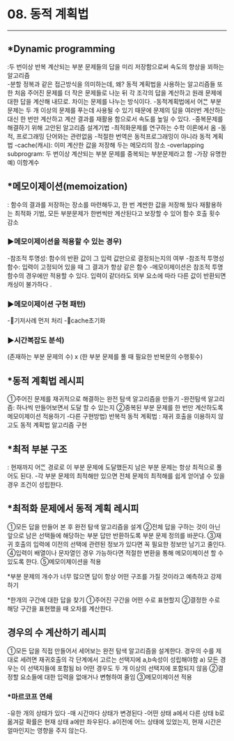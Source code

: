 # 08. 동적 계획법
-----------------------
   
     
## *Dynamic programming
:두 번이상 반복 계산되는 부분 문제들의 답을 미리 저장함으로써 속도의 향상을 꾀하는 알고리즘  
-분할 정복과 같은 접근방식을 의미하는데, 왜? 동적 계획법을 사용하는 알고리즘들 또한 처음 주어진 문제를 더 작은 문제들로 나눈 뒤 각 조각의 답을 계산하고 원래 문제에 대한 답을 계산해 내므로. 차이는 문제를 나누는 방식이다.
-동적계획법에서 어ᄄᅠᆫ 부분 문제는 두 개 이상의 문제를 푸는데 사용될 수 있기 때문에 문제의 답을 여러번 계산하는 대신 한 번만 계산하고 계산 결과를 재활용 함으로서 속도를 높일 수 있다. 
-중복문제를 해결하기 위해 고안된 알고리즘 설계기법
-최적화문제를 연구하는 수학 이론에서 옴
-동적, 프로그래밍 단어와는 관련없음
-적절한 번역은 동적프로그래밍이 아니라 동적 계획법
-cache(캐시): 이미 계산한 값을 저장해 두는 메모리의 장소
-overlapping subprogram: 두 번이상 계산되는 부분 문제를 중복되는 부분문제라고 함
-가장 유명한 예) 이항계수 

## *메모이제이션(memoization)
: 함수의 결과를 저장하는 장소를 마련해두고, 한 번 계싼한 값을 저장해 뒀다 재활용하는 최적화 기법, 모든 부분문제가 한번씩만 계산된다고 보장할 수 있어 함수 호출 횟수 감소 
  
 ### ▶메모이제이션을 적용할 수 있는 경우)
 -참조적 투명성: 함수의 반환 값이 그 입력 값만으로 결정되는지의 여부
 -참조적 투명성 함수: 입력이 고정되어 있을 때 그 결과가 항상 같은 함수 
 -메모이제이션은 참조적 투명함수의 경우에만 적용할 수 있다. 입력이 같더라도 외부 요소에 따라 다른 값이 반환되면 캐싱이 불가하다
.   
 ### ▶메모이제이션 구현 패턴)
 -기저사례 먼저 처리
 -cache초기화
  
 ### ▶시간복잡도 분석)
 (존재하는 부분 문제의 수) x (한 부분 문제를 풀 때 필요한 반복문의 수행횟수) 
  
## *동적 계획법 레시피
➀주어진 문제를 재귀적으로 해결하는 완전 탐색 알고리즘을 만들기
-완전탐색 알고리즘: 하나씩 만들어보면서 도달 할 수 있는지
➁중복된 부분 문제를 한 번만 계산하도록 메모이제이션 적용하기 
-다른 구현방법)
 반복적 동적 계획법 : 재귀 호출을 이용하지 않고도 동적 계획법 알고리즘 구현
  
## *최적 부분 구조
: 현재까지 어ᄄᅠᆫ 경로로 이 부분 문제에 도달했든지 남은 부분 문제는 항상 최적으로 풀어도 된다. 
-각 부분 문제의 최적해만 있으면 전체 문제의 최적해를 쉽게 얻어낼 수 있을 경우 조건이 성립한다. 
  
## *최적화 문제에서 동적 계획 레시피
➀모든 답을 만들어 본 후 완전 탐색 알고리즘을 설계
➁전체 답을 구하는 것이 아닌 앞으로 남은 선택들에 해당하는 부분 답만 반환하도록 부분 문제 정의를 바꾼다.
➂재귀 호출의 입력에 이전의 선택에 관련된 정보가 있다면 꼭 필요한 정보만 남기고 줄인다. 
➃입력이 배열이나 문자열인 경우 가능하다면 적절한 변환을 통해 메모이제이션 할 수 있도록 한다.
➄메모이제이션을 적용
  
*부분 문제의 개수가 너무 많으면 답이 항상 어떤 구조를 가질 것이라고 예측하고 강제하기
  
*한개의 구간에 대한 답을 찾기
➀주어진 구간을 어떤 수로 표현할지
➁결정한 수로 해당 구간을 표현했을 때 오차를 계산한다.
  
## 경우의 수 계산하기 레시피
➀모든 답을 직접 만들어서 세어보는 완전 탐색 알고리즘을 설계한다. 경우의 수를 제대로 세려면 재귀호출의 각 단계에서 고르는 선택지에 a,b속성이 성립해야함
 a) 모든 경우는 이 선택지들에 포함됨
 b) 어떤 경우도 두 개 이상의 선택지에 포함되지 않음
➁결정할 요소들에 대한 입력을 없애거나 변형하여 줄임
➂메모이제이션 적용
  
### *마르코프 연쇄
-유한 개의 상태가 있다
-매 시간마다 상태가 변경된다
-어떤 상태 a에서 다른 상태 b로 옮겨갈 확률은 현재 상태 a에만 좌우된다. a이전에 어느 상태에 있었는지, 현재 시간은 얼마인지는 영향을 주지 않는다.
